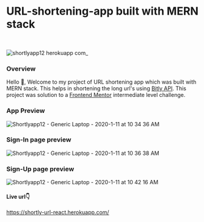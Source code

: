 # URL-shortening-app built with MERN stack
<br />

![shortlyapp12 herokuapp com_](https://user-images.githubusercontent.com/65386350/97795716-837d4e00-1c2f-11eb-86b0-0e7493f2bcad.png)

### Overview
Hello 👋, Welcome to my project of URL shortening app which was built with MERN stack. This helps in shortening the long url's using [Bitly API](https://dev.bitly.com/). This project was solution to a [Frontend Mentor](https://www.frontendmentor.io/challenges/url-shortening-api-landing-page-2ce3ob-G) intermediate level challenge. 

### App Preview
![Shortlyapp12 - Generic Laptop - 2020-1-11 at 10 34 36 AM](https://user-images.githubusercontent.com/65386350/97795570-0bfaef00-1c2e-11eb-8c1a-e76ad3d1c0e4.jpg)

### Sign-In page preview
![Shortlyapp12 - Generic Laptop - 2020-1-11 at 10 36 38 AM](https://user-images.githubusercontent.com/65386350/97795678-d4d90d80-1c2e-11eb-9968-9309d5579da1.jpg)

### Sign-Up page preview
![Shortlyapp12 - Generic Laptop - 2020-1-11 at 10 42 16 AM](https://user-images.githubusercontent.com/65386350/97795682-f2a67280-1c2e-11eb-9ee0-624669347845.jpg)

#### Live url👇
https://shortly-url-react.herokuapp.com/
